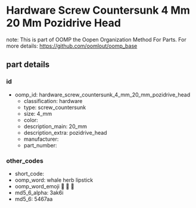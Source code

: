 # Hardware Screw Countersunk 4 Mm 20 Mm Pozidrive Head  

note: This is part of OOMP the Oopen Organization Method For Parts. For more details: https://github.com/oomlout/oomp_base

##  part details





### id
* oomp_id: hardware_screw_countersunk_4_mm_20_mm_pozidrive_head
  * classification: hardware
  * type: screw_countersunk
  * size: 4_mm
  * color: 
  * description_main: 20_mm
  * description_extra: pozidrive_head
  * manufacturer: 
  * part_number: 

### other_codes
* short_code: 
* oomp_word: whale herb lipstick
* oomp_word_emoji :whale: :herb: :lipstick:
* md5_6_alpha: 3ak6i
* md5_6: 5467aa